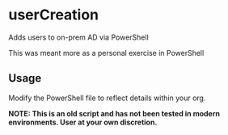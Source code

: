 # userCreation

Adds users to on-prem AD via PowerShell

This was meant more as a personal exercise in PowerShell 

## Usage ##

Modify the PowerShell file to reflect details within your org.

__NOTE: This is an old script and has not been tested in modern environments. User at your own discretion.__
